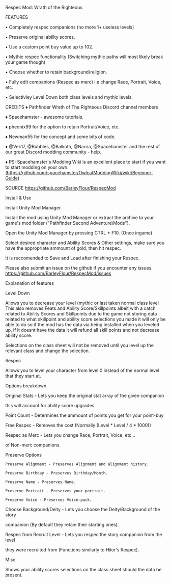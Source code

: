 
Respec Mod: Wrath of the Righteous

FEATURES 

• Completely respec companions (no more 1+ useless levels)

• Preserve original ability scores.

• Use a custom point buy value up to 102.

• Mythic respec functionality (Switching mythic paths will most likely break your game though)

• Choose whether to retain background/religion.

• Fully edit companions (Respec as merc) i.e change Race, Portrait, Voice, etc.

• Selectivley Level Down both class levels and mythic levels.

CREDITS
♦ Pathfinder Wrath of The Righteous Discord channel members

♦ Spacehamster - awesome tutorials.

♦ pheonix99 for the option to retain Portrait/Voice, etc.

♦ Newman55 for the concept and some bits of code.

♦ @Vek17, @Bubbles, @Balkoth, @Narria, @Spacehamster and the rest of our great Discord modding community - help.

♦ PS: Spacehamster's Modding Wiki is an excellent place to start if you want to start modding on your own. (https://github.com/spacehamster/OwlcatModdingWiki/wiki/Beginner-Guide)

SOURCE
https://github.com/BarleyFlour/RespecMod




Install & Use

 Install Unity Mod Manager﻿﻿.
 
 Install the mod using Unity Mod Manager﻿ or extract the archive to your game's mod folder ("Pathfinder Second Adventure\Mods").
 
 Open the Unity Mod Manager﻿ by pressing CTRL + F10. (Once ingame)
 
 Select desired character and Ability Scores & Other settings, make sure you have the appropriate ammount of gold, then hit respec.
 
 It is reccomended to Save and Load after finishing your Respec.
 


Please also submit an issue on the github if you encounter any issues. https://github.com/BarleyFlour/RespecMod/issues

Explanation of features

 Level Down
 
  Allows you to decrease your level (mythic or last taken normal class level
  This also removes Feats and Ability Score/Skillpoints
  albeit with a catch related to Ability Scores and Skillpoints
  due to the game not storing data related to what skillpoint and ability score
  selections you made it will only be able to do so if the mod has the data via
  being installed when you leveled up, if it doesnt have the data it will refund
  all skill points and not decrease ability score.
  
  Selections on the class sheet will not be removed until you level up the relevant class and change the selection.
  
 Respec
 
  Allows you to level your character from level 0 instead of the normal level that they start at.
  
  Options breakdown
  
   Original Stats - Lets you keep the original stat array of the given companion
   
   this will account for ability score upgrades.
   
   Point Count - Determines the ammount of points you get for your point-buy
   
   Free Respec - Removes the cost (Normally (Level * Level / 4 * 1000))
   
   Respec as Merc - Lets you change Race, Portrait, Voice, etc... 
   
   of Non-merc companions.
   
   Preserve Options
   
    Preserve Alignment - Preserves Alignment and alignment history.
    
    Preserve Birthday - Preserves Birthday/Month.
    
    Preserve Name - Preserves Name.
    
    Preserve Portrait - Preserves your portrait.
    
    Preserve Voice - Preserves Voice-pack.
    
   Choose Background/Deity - Lets you choose the Deity/Background of the story 
   
   companion (By default they retain their starting ones).
   
   Respec from Recruit Level - Lets you respec the story companion from the level
   
   they were recruited from (Functions similarly to Hilor's Respec).
   
  Misc
  
   Shows your ability scores selections on the class sheet should the data be present.
